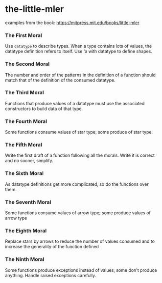 # the-little-mler
examples from the book: https://mitpress.mit.edu/books/little-mler

### The First Moral
Use `datatype` to describe types. When a type contains lots of values, the
datatype definition refers to itself. Use 'a with datatype to define shapes.

### The Second Moral
The number and order of the patterns in the definition of a function should match
that of the definition of the consumed datatype.

### The Third Moral
Functions that produce values of a datatype must use the associated constructors
to build data of that type.

### The Fourth Moral
Some functions consume values of star type; some produce of star type.

### The Fifth Moral
Write the first draft of a function following all the morals. Write it is correct
and no sooner, simplify.

### The Sixth Moral
As datatype definitions get more complicated, so do the functions over them.

### The Seventh Moral
Some functions consume values of arrow type; some produce values of arrow type

### The Eighth Moral
Replace stars by arrows to reduce the number of values consumed and to increase
the generality of the function defined

### The Ninth Moral
Some functions produce exceptions instead of values; some don't produce anything.
Handle raised exceptions carefully.
